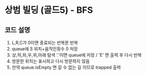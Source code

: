 # 상범 빌딩 (골드5) - BFS
## 코드 설명
1. L,R,C가 0이면 종료되는 반복문 반복
2. queue에 S 위치+움직인횟수 0 저장
3. 상,하,좌,우,위,아래 탐색 '.'이면 queue에 저장 / 'E' 면 출력 후 다시 반복
4. 방문한 위치는 표시하고 다시 방문하지 않음
5. 만약 queue.isEmpty 면 갈 수 없는 길 이므로 trapped 출력
